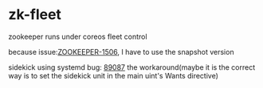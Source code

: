 # zk-fleet
zookeeper runs under coreos fleet control

because issue:[ZOOKEEPER-1506](https://issues.apache.org/jira/browse/ZOOKEEPER-1506), I have to use the snapshot version

sidekick using systemd bug: [89087](https://bugs.freedesktop.org/show_bug.cgi?id=89087)
the workaround(maybe it is the correct way is to set the sidekick unit in the main uint's Wants directive)
